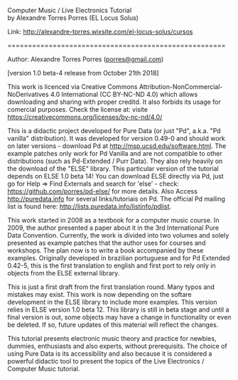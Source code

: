  Computer Music / Live Electronics Tutorial   
 by Alexandre Torres Porres (EL Locus Solus)

Link: http://alexandre-torres.wixsite.com/el-locus-solus/cursos

=====================================================

Author: Alexandre Torres Porres (porres@gmail.com) 

[version 1.0 beta-4 release from October 21th 2018]

This work is licenced via Creative Commons Attribution-NonCommercial-NoDerivatives 4.0 International (CC BY-NC-ND 4.0) which allows downloading and sharing with proper creditd. It also forbids its usage for comercial purposes. Check the license at: visite https://creativecommons.org/licenses/by-nc-nd/4.0/
   
This is a didactic project developed for Pure Data (or just "Pd", a.k.a. "Pd vanilla" distribution). It was developed for version 0.49-0 and should work on later versions­ - download Pd at <http://msp.ucsd.edu/software.html>. The example patches only work for Pd Vanilla and are not compatible to other distributions (such as Pd-Extended / Purr Data). They also rely heavily on the download of the "ELSE" library. This particular version of the tutorial depends on ELSE 1.0 beta 14! You can download ELSE directly via Pd, just go for Help => Find Externals and search for 'else' - check: <https://github.com/porres/pd-else/> for more details. Also Access <http://puredata.info> for several links/tutoriais on Pd. The official Pd mailing list is found here: <http://lists.puredata.info/listinfo/pdlist>. 

This work started in 2008 as a textbook for a computer music course. In 2009, the author presented a paper about it in the 3rd International Pure Data Convention. Currently, the work is divided into two volumes and solely presented as example patches that the author uses for courses and workshops. The plan now is to write a book accompanied by these examples. Originally developed in brazilian portuguese and for Pd Extended 0.42-5, this is the first translation to english and first port to rely only in objects from the ELSE external library.

This is just a first draft from the first translation round. Many typos and mistakes may exist. This work is now depending on the softare development in the ELSE library to include more examples. This version relies in ELSE version 1.0 beta 12. This library is still in beta stage and until a final version is out, some objects may have a change in functionality or even be deleted. If so, future updates of this material will reflect the changes.  

This tutorial presents electronic music theory and practice for newbies, dummies, enthusiasts and also experts, without prerequisits. The choice of using Pure Data is its accessibility and also because it is considered a powerful didactic tool to present the topics of the Live Electronics / Computer Music tutorial.